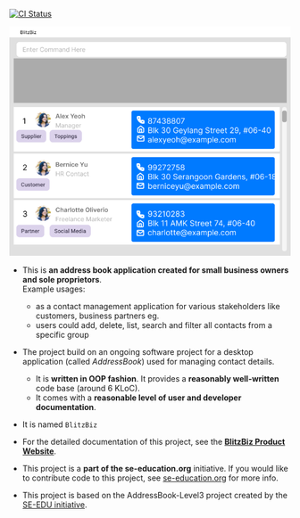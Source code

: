 [![CI Status](https://github.com/se-edu/addressbook-level3/workflows/Java%20CI/badge.svg)](https://github.com/se-edu/addressbook-level3/actions)

![Ui](docs/images/Ui.png)

* This is **an address book application created for small business owners and sole proprietors**.<br>
  Example usages:
  * as a contact management application for various stakeholders like customers, business partners eg.
  * users could add, delete, list, search and filter all contacts from a specific group
* The project build on an ongoing software project for a desktop application (called _AddressBook_) used for managing contact details.
  * It is **written in OOP fashion**. It provides a **reasonably well-written** code base (around 6 KLoC).
  * It comes with a **reasonable level of user and developer documentation**.
* It is named `BlitzBiz` 
* For the detailed documentation of this project, see the **[BlitzBiz Product Website](https://se-education.org/addressbook-level3)**.
* This project is a **part of the se-education.org** initiative. If you would like to contribute code to this project, see [se-education.org](https://se-education.org/#contributing-to-se-edu) for more info.

* This project is based on the AddressBook-Level3 project created by the [SE-EDU initiative](https://se-education.org).
